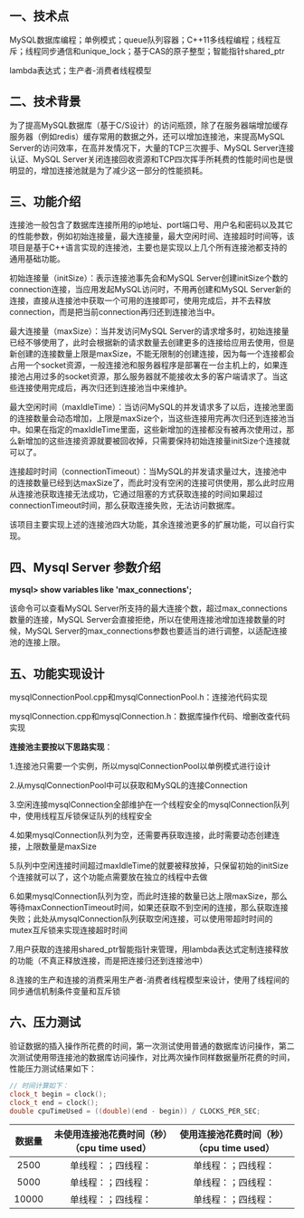 ## 一、技术点

MySQL数据库编程；单例模式；queue队列容器；C++11多线程编程；线程互斥；线程同步通信和unique_lock；基于CAS的原子整型；智能指针shared_ptr

lambda表达式；生产者-消费者线程模型

## 二、技术背景

为了提高MySQL数据库（基于C/S设计）的访问瓶颈，除了在服务器端增加缓存服务器（例如redis）缓存常用的数据之外，还可以增加连接池，来提高MySQL Server的访问效率，在高并发情况下，大量的TCP三次握手、MySQL Server连接认证、MySQL Server关闭连接回收资源和TCP四次挥手所耗费的性能时间也是很明显的，增加连接池就是为了减少这一部分的性能损耗。

## 三、功能介绍

连接池一般包含了数据库连接所用的ip地址、port端口号、用户名和密码以及其它的性能参数，例如初始连接量，最大连接量，最大空闲时间、连接超时时间等，该项目是基于C++语言实现的连接池，主要也是实现以上几个所有连接池都支持的通用基础功能。

初始连接量（initSize）：表示连接池事先会和MySQL Server创建initSize个数的connection连接，当应用发起MySQL访问时，不用再创建和MySQL Server新的连接，直接从连接池中获取一个可用的连接即可，使用完成后，并不去释放connection，而是把当前connection再归还到连接池当中。

最大连接量（maxSize）：当并发访问MySQL Server的请求增多时，初始连接量已经不够使用了，此时会根据新的请求数量去创建更多的连接给应用去使用，但是新创建的连接数量上限是maxSize，不能无限制的创建连接，因为每一个连接都会占用一个socket资源，一般连接池和服务器程序是部署在一台主机上的，如果连接池占用过多的socket资源，那么服务器就不能接收太多的客户端请求了。当这些连接使用完成后，再次归还到连接池当中来维护。

最大空闲时间（maxIdleTime）：当访问MySQL的并发请求多了以后，连接池里面的连接数量会动态增加，上限是maxSize个，当这些连接用完再次归还到连接池当中。如果在指定的maxIdleTime里面，这些新增加的连接都没有被再次使用过，那么新增加的这些连接资源就要被回收掉，只需要保持初始连接量initSize个连接就可以了。

连接超时时间（connectionTimeout）：当MySQL的并发请求量过大，连接池中的连接数量已经到达maxSize了，而此时没有空闲的连接可供使用，那么此时应用从连接池获取连接无法成功，它通过阻塞的方式获取连接的时间如果超过connectionTimeout时间，那么获取连接失败，无法访问数据库。

该项目主要实现上述的连接池四大功能，其余连接池更多的扩展功能，可以自行实现。

## 四、Mysql Server 参数介绍

**mysql> show variables like 'max_connections';**

该命令可以查看MySQL Server所支持的最大连接个数，超过max_connections数量的连接，MySQL Server会直接拒绝，所以在使用连接池增加连接数量的时候，MySQL Server的max_connections参数也要适当的进行调整，以适配连接池的连接上限。

## 五、功能实现设计

mysqlConnectionPool.cpp和mysqlConnectionPool.h：连接池代码实现

mysqlConnection.cpp和mysqlConnection.h：数据库操作代码、增删改查代码实现

**连接池主要按以下思路实现**：

1.连接池只需要一个实例，所以mysqlConnectionPool以单例模式进行设计

2.从mysqlConnectionPool中可以获取和MySQL的连接Connection

3.空闲连接mysqlConnection全部维护在一个线程安全的mysqlConnection队列中，使用线程互斥锁保证队列的线程安全

4.如果mysqlConnection队列为空，还需要再获取连接，此时需要动态创建连接，上限数量是maxSize

5.队列中空闲连接时间超过maxIdleTime的就要被释放掉，只保留初始的initSize个连接就可以了，这个功能点需要放在独立的线程中去做

6.如果mysqlConnection队列为空，而此时连接的数量已达上限maxSize，那么等待maxConnectionTimeout时间，如果还获取不到空闲的连接，那么获取连接失败；此处从mysqlConnection队列获取空闲连接，可以使用带超时时间的mutex互斥锁来实现连接超时时间

7.用户获取的连接用shared_ptr智能指针来管理，用lambda表达式定制连接释放的功能（不真正释放连接，而是把连接归还到连接池中）

8.连接的生产和连接的消费采用生产者-消费者线程模型来设计，使用了线程间的同步通信机制条件变量和互斥锁

## 六、压力测试

验证数据的插入操作所花费的时间，第一次测试使用普通的数据库访问操作，第二次测试使用带连接池的数据库访问操作，对比两次操作同样数据量所花费的时间，性能压力测试结果如下：

```c++
// 时间计算如下：
clock_t begin = clock();
clock_t end = clock();
double cpuTimeUsed = ((double)(end - begin)) / CLOCKS_PER_SEC;
```

| 数据量 | 未使用连接池花费时间（秒）（cpu time used） | 使用连接池花费时间（秒）（cpu time used） |
| :----: | :-----------------------------------------: | :---------------------------------------: |
|  2500  |             单线程：；四线程：              |            单线程：；四线程：             |
|  5000  |             单线程：；四线程：              |            单线程：；四线程：             |
| 10000  |             单线程：；四线程：              |            单线程：；四线程：             |

